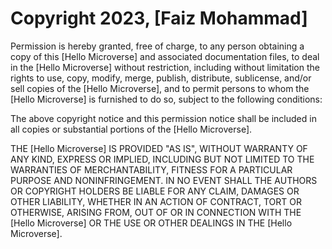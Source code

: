 # Copyright 2023, [Faiz Mohammad]

Permission is hereby granted, free of charge, to any person obtaining a copy of this [Hello Microverse] and associated documentation files, to deal in the [Hello Microverse] without restriction, including without limitation the rights to use, copy, modify, merge, publish, distribute, sublicense, and/or sell copies of the [Hello Microverse], and to permit persons to whom the [Hello Microverse] is furnished to do so, subject to the following conditions:

The above copyright notice and this permission notice shall be included in all copies or substantial portions of the [Hello Microverse].

THE [Hello Microverse] IS PROVIDED "AS IS", WITHOUT WARRANTY OF ANY KIND, EXPRESS OR IMPLIED, INCLUDING BUT NOT LIMITED TO THE WARRANTIES OF MERCHANTABILITY, FITNESS FOR A PARTICULAR PURPOSE AND NONINFRINGEMENT. IN NO EVENT SHALL THE AUTHORS OR COPYRIGHT HOLDERS BE LIABLE FOR ANY CLAIM, DAMAGES OR OTHER LIABILITY, WHETHER IN AN ACTION OF CONTRACT, TORT OR OTHERWISE, ARISING FROM, OUT OF OR IN CONNECTION WITH THE [Hello Microverse] OR THE USE OR OTHER DEALINGS IN THE [Hello Microverse].
